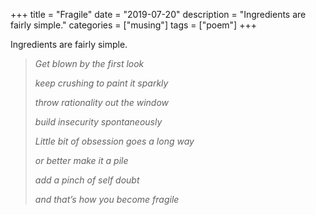 +++
title = "Fragile"
date = "2019-07-20"
description = "Ingredients are fairly simple."
categories = ["musing"]
tags = ["poem"]
+++

Ingredients are fairly simple.

> *Get blown by the first look*
>
> *keep crushing to paint it sparkly*
>
> *throw rationality out the window*
>
> *build insecurity spontaneously*
>
> *Little bit of obsession goes a long way*
>
> *or better make it a pile*
>
> *add a pinch of self doubt*
>
> *and that’s how you become fragile*
